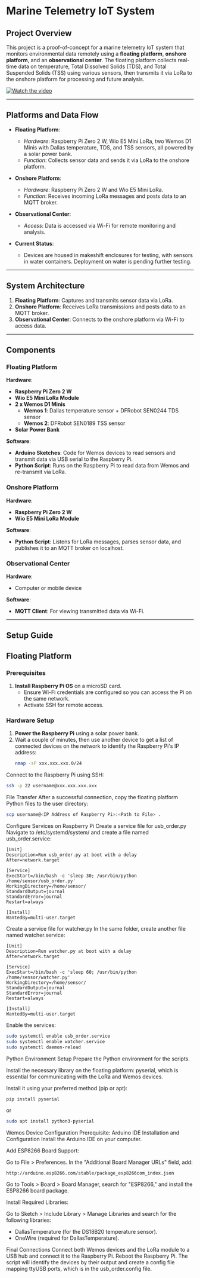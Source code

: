 # Marine Telemetry IoT System

## Project Overview

This project is a proof-of-concept for a marine telemetry IoT system that monitors environmental data remotely using a **floating platform**, **onshore platform**, and an **observational center**. The floating platform collects real-time data on temperature, Total Dissolved Solids (TDS), and Total Suspended Solids (TSS) using various sensors, then transmits it via LoRa to the onshore platform for processing and future analysis.

[![Watch the video](https://img.youtube.com/vi/xaF3v0I2ETI/maxresdefault.jpg)](https://www.youtube.com/watch?v=xaF3v0I2ETI)

---

## Platforms and Data Flow

- **Floating Platform**: 
   - *Hardware*: Raspberry Pi Zero 2 W, Wio E5 Mini LoRa, two Wemos D1 Minis with Dallas temperature, TDS, and TSS sensors, all powered by a solar power bank.
   - *Function*: Collects sensor data and sends it via LoRa to the onshore platform.

- **Onshore Platform**:
   - *Hardware*: Raspberry Pi Zero 2 W and Wio E5 Mini LoRa.
   - *Function*: Receives incoming LoRa messages and posts data to an MQTT broker.

- **Observational Center**:
   - *Access*: Data is accessed via Wi-Fi for remote monitoring and analysis.

- **Current Status**: 
   - Devices are housed in makeshift enclosures for testing, with sensors in water containers. Deployment on water is pending further testing.

---

## System Architecture

1. **Floating Platform**: Captures and transmits sensor data via LoRa.
2. **Onshore Platform**: Receives LoRa transmissions and posts data to an MQTT broker.
3. **Observational Center**: Connects to the onshore platform via Wi-Fi to access data.

---

## Components

### Floating Platform

**Hardware**:
- **Raspberry Pi Zero 2 W**
- **Wio E5 Mini LoRa Module**
- **2 x Wemos D1 Minis**
   - **Wemos 1**: Dallas temperature sensor + DFRobot SEN0244 TDS sensor
   - **Wemos 2**: DFRobot SEN0189 TSS sensor
- **Solar Power Bank**

**Software**:
- **Arduino Sketches**: Code for Wemos devices to read sensors and transmit data via USB serial to the Raspberry Pi.
- **Python Script**: Runs on the Raspberry Pi to read data from Wemos and re-transmit via LoRa.

### Onshore Platform

**Hardware**:
- **Raspberry Pi Zero 2 W**
- **Wio E5 Mini LoRa Module**

**Software**:
- **Python Script**: Listens for LoRa messages, parses sensor data, and publishes it to an MQTT broker on localhost.

### Observational Center

**Hardware**:
- Computer or mobile device

**Software**:
- **MQTT Client**: For viewing transmitted data via Wi-Fi.

---

## Setup Guide

## Floating Platform

### Prerequisites

1. **Install Raspberry Pi OS** on a microSD card. 
   - Ensure Wi-Fi credentials are configured so you can access the Pi on the same network.
   - Activate SSH for remote access.

### Hardware Setup

1. **Power the Raspberry Pi** using a solar power bank. 
2. Wait a couple of minutes, then use another device to get a list of connected devices on the network to identify the Raspberry Pi's IP address:
   ```bash
   nmap -sP xxx.xxx.xxx.0/24

Connect to the Raspberry Pi using SSH:
```bash
ssh -p 22 username@xxx.xxx.xxx.xxx
```

File Transfer
After a successful connection, copy the floating platform Python files to the user directory:
```bash
scp username@<IP Address of Raspberry Pi>:<Path to File> .
```

Configure Services on Raspberry Pi
Create a service file for usb_order.py
Navigate to /etc/systemd/system/ and create a file named usb_order.service:
```
[Unit]
Description=Run usb_order.py at boot with a delay
After=network.target

[Service]
ExecStart=/bin/bash -c 'sleep 30; /usr/bin/python /home/sensor/usb_order.py'
WorkingDirectory=/home/sensor/
StandardOutput=journal
StandardError=journal
Restart=always

[Install]
WantedBy=multi-user.target
```

Create a service file for watcher.py
In the same folder, create another file named watcher.service:
```
[Unit]
Description=Run watcher.py at boot with a delay
After=network.target

[Service]
ExecStart=/bin/bash -c 'sleep 60; /usr/bin/python /home/sensor/watcher.py'
WorkingDirectory=/home/sensor/
StandardOutput=journal
StandardError=journal
Restart=always

[Install]
WantedBy=multi-user.target
```

Enable the services:
```bash
sudo systemctl enable usb_order.service
sudo systemctl enable watcher.service
sudo systemctl daemon-reload
```

Python Environment Setup
Prepare the Python environment for the scripts.

Install the necessary library on the floating platform: pyserial, which is essential for communicating with the LoRa and Wemos devices.

Install it using your preferred method (pip or apt):
```bash
pip install pyserial
```
or
```bash
sudo apt install python3-pyserial
```

Wemos Device Configuration
Prerequisite: Arduino IDE Installation and Configuration
Install the Arduino IDE on your computer.

Add ESP8266 Board Support:

Go to File > Preferences.
In the "Additional Board Manager URLs" field, add:
```url
http://arduino.esp8266.com/stable/package_esp8266com_index.json
```
Go to Tools > Board > Board Manager, search for "ESP8266," and install the ESP8266 board package.

Install Required Libraries:

Go to Sketch > Include Library > Manage Libraries and search for the following libraries:
- DallasTemperature (for the DS18B20 temperature sensor).
- OneWire (required for DallasTemperature).

Final Connections
Connect both Wemos devices and the LoRa module to a USB hub and connect it to the Raspberry Pi.
Reboot the Raspberry Pi. The script will identify the devices by their output and create a config file mapping ttyUSB ports, which is in the usb_order.config file.
